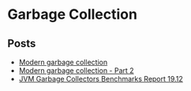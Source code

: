 # Garbage Collection

## Posts

- [Modern garbage collection](https://blog.plan99.net/modern-garbage-collection-911ef4f8bd8e)
- [Modern garbage collection - Part 2](https://blog.plan99.net/modern-garbage-collection-part-2-1c88847abcfd)
- [JVM Garbage Collectors Benchmarks Report 19.12](https://ionutbalosin.com/2019/12/jvm-garbage-collectors-benchmarks-report-19-12/)

